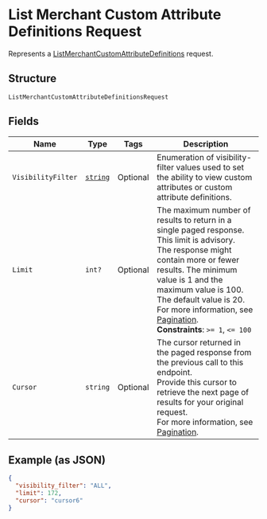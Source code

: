 
# List Merchant Custom Attribute Definitions Request

Represents a [ListMerchantCustomAttributeDefinitions](../../doc/api/merchant-custom-attributes.md#list-merchant-custom-attribute-definitions) request.

## Structure

`ListMerchantCustomAttributeDefinitionsRequest`

## Fields

| Name | Type | Tags | Description |
|  --- | --- | --- | --- |
| `VisibilityFilter` | [`string`](../../doc/models/visibility-filter.md) | Optional | Enumeration of visibility-filter values used to set the ability to view custom attributes or custom attribute definitions. |
| `Limit` | `int?` | Optional | The maximum number of results to return in a single paged response. This limit is advisory.<br>The response might contain more or fewer results. The minimum value is 1 and the maximum value is 100.<br>The default value is 20. For more information, see [Pagination](https://developer.squareup.com/docs/build-basics/common-api-patterns/pagination).<br>**Constraints**: `>= 1`, `<= 100` |
| `Cursor` | `string` | Optional | The cursor returned in the paged response from the previous call to this endpoint.<br>Provide this cursor to retrieve the next page of results for your original request.<br>For more information, see [Pagination](https://developer.squareup.com/docs/build-basics/common-api-patterns/pagination). |

## Example (as JSON)

```json
{
  "visibility_filter": "ALL",
  "limit": 172,
  "cursor": "cursor6"
}
```

